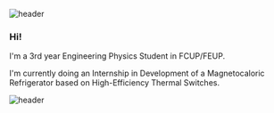 ![header](https://capsule-render.vercel.app/api?type=waving&color=6495ED&height=200&section=header&text=About%20me&fontSize=90&fontColor=FFFFFF)
### Hi!

I'm a 3rd year Engineering Physics Student in FCUP/FEUP.

I'm currently doing an Internship in Development of a Magnetocaloric Refrigerator based on High-Efficiency Thermal Switches.

![header](https://capsule-render.vercel.app/api?type=waving&color=6495ED&height=100&section=footer&fontSize=90&fontColor=FFFFFF)
